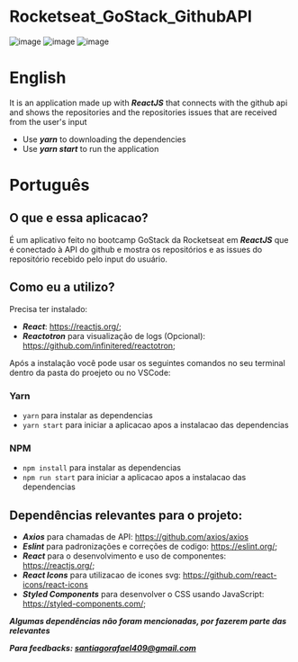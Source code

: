 # Rocketseat_GoStack_GithubAPI


![image](https://i.imgur.com/AS1DbRW.png)
![image](https://i.imgur.com/jyODcG4.png)
![image](https://i.imgur.com/NESFlsg.png)

# English

It is an application made up with ***ReactJS*** that connects with the github api and shows the repositories and the repositories issues that are received from the user's input

- Use ***yarn*** to downloading the dependencies
- Use ***yarn start*** to run the application


# Português

## O que e essa aplicacao?

É um aplicativo feito no bootcamp GoStack da Rocketseat em ***ReactJS*** que é conectado à API do github e mostra os repositórios e as issues do repositório recebido pelo input do usuário.

## Como eu a utilizo?

Precisa ter instalado:
- ***React***: https://reactjs.org/;
- ***Reactotron*** para visualização de logs (Opcional): https://github.com/infinitered/reactotron;

Após a instalação você pode usar os seguintes comandos no seu terminal dentro da pasta do proejeto ou no VSCode:

### Yarn

- ``` yarn ``` para instalar as dependencias
- ``` yarn start ``` para iniciar a aplicacao apos a instalacao das dependencias

### NPM

- ```npm install``` para instalar as dependencias
- ```npm run start``` para iniciar a aplicacao apos a instalacao das dependencias

## Dependências relevantes para o projeto:
- ***Axios*** para chamadas de API: https://github.com/axios/axios
- ***Eslint*** para padronizações e correções de codigo: https://eslint.org/;
- ***React*** para o desenvolvimento e uso de componentes: https://reactjs.org/;
- ***React Icons*** para utilizacao de icones svg: https://github.com/react-icons/react-icons
- ***Styled Components*** para desenvolver o CSS usando JavaScript: https://styled-components.com/;

***Algumas dependências não foram mencionadas, por fazerem parte das relevantes***

***Para feedbacks: santiagorafael409@gmail.com***

